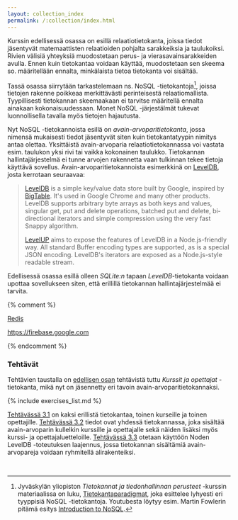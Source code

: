 ```yaml
---
layout: collection_index
permalink: /:collection/index.html
---
```


Kurssin edellisessä osassa on esillä relaatiotietokanta, joissa tiedot jäsentyvät matemaattisten relaatioiden pohjalta sarakkeiksia ja taulukoiksi. Rivien välisiä yhteyksiä muodostetaan perus- ja vierasavainsarakkeiden avulla. Ennen kuin tietokantaa voidaan käyttää, muodostetaan sen skeema so. määritellään ennalta, minkälaista tietoa tietokanta voi sisältää.

Tassä osassa siirrytään tarkastelemaan ns. NoSQL -tietokantoja[^1], joissa tietojen rakenne poikkeaa merkittävästi perinteisestä relaatiomallista. Tyypillisesti tietokannan skeemaakaan ei tarvitse määritellä ennalta ainakaan kokonaisuudessaan. Monet NoSQL -järjestälmät tukevat luonnollisella tavalla myös tietojen hajautusta.


[^1]: Jyväskylän yliopiston *Tietokannat ja tiedonhallinnan perusteet* -kurssin materiaalissa on luku, [Tietokantaparadigmat][itka204-8], joka esittelee lyhyesti eri tyyppisiä NoSQL -tietokantoja. Youtubesta löytyy esim. Martin Fowlerin pitämä esitys [Introduction to NoSQL][youtube-fowler].

[itka204-8]: https://tim.jyu.fi/view/kurssit/tktl/itka204/kurssimoniste#tietokantaparadigmat
[youtube-fowler]: https://www.youtube.com/watch?v=qI_g07C_Q5I


Nyt NoSQL -tietokannoista esillä on *avain-arvoparitietokanta*, jossa nimensä mukaisesti tiedot jäsentyvät siten kuin tietokantatyypin nimitys antaa olettaa. Yksittäistä avain-arvoparia relaatiotietokannassa voi vastata esim. taulukon yksi rivi tai vaikka kokonainen taulukko. Tietokannan hallintajärjestelmä ei tunne arvojen rakennetta vaan tulkinnan tekee tietoja käyttävä sovellus. Avain-arvoparitietokannoista esimerkkinä on [LevelDB][LevelDB], josta kerrotaan seuraavaa:

> [LevelDB][LevelDB] is a simple key/value data store built by Google, inspired by [BigTable][BigTable]. It's used in Google Chrome and many other products. LevelDB supports arbitrary byte arrays as both keys and values, singular get, put and delete operations, batched put and delete, bi-directional iterators and simple compression using the very fast Snappy algorithm.
> 
> [LevelUP][LevelUP] aims to expose the features of LevelDB in a Node.js-friendly way. All standard Buffer encoding types are supported, as is a special JSON encoding. LevelDB's iterators are exposed as a Node.js-style readable stream.

[LevelDB]: http://leveldb.org 
[LevelUP]: https://github.com/Level/levelup/blob/master/README.md
[BigTable]: https://research.google.com/archive/bigtable.html


Edellisessä osassa esillä olleen *SQLite:n* tapaan *LevelDB*-tietokanta voidaan upottaa sovellukseen siten, että erillillä tietokannan hallintajärjestelmää ei tarvita. 

{% comment %}

[Redis][redis]

[redis]: https://redis.io

<https://firebase.google.com>

{% endcomment %}

### Tehtävät

Tehtävien taustalla on [edellisen osan](../osa2) tehtävistä tuttu *Kurssit ja opettajat* -tietokanta, mikä nyt on jäsennetty eri tavoin avain-arvoparitietokannaksi. 

{% include exercises_list.md %}

[Tehtävässä 3.1](tehtava31) on kaksi erillistä tietokantaa, toinen kurseille ja toinen opettajille. [Tehtävässä 3.2](tehtava32) tiedot ovat yhdessä tietokannassa, joka sisältää avain-arvoparin kullelkin kurssille ja opettajalle sekä näiden lisäksi myös kurssi- ja opettajaluetteloille. [Tehtävässä 3.3](tehtava33) otetaan käyttöön Noden LevelDB -toteutuksen laajennus, jossa tietokannan sisältämiä avain-arvopareja voidaan ryhmitellä alirakenteiksi.


<br/>